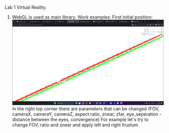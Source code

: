 Lab 1 Virtual Reality.
1. WebGL is used as main library. 
Work examples:
First initial position:
![Alt text](image-7.png)
In the right top corner there are parameters that can be changed (FOV, cameraX, cameraY, cameraZ, aspect ratio, znear, zfar, eye_seperation - distance between the eyes, convergence)
For example let's try to change FOV, ratio and znear and apply left and right frustum